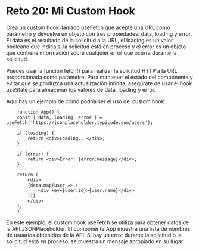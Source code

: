 # Reto 20: Mi Custom Hook

Crea un custom hook llamado useFetch que acepte una URL como parámetro y devuelva un objeto con tres propiedades: data, loading y error. El data es el resultado de la solicitud a la URL, el loading es un valor booleano que indica si la solicitud está en proceso y el error es un objeto que contiene información sobre cualquier error que ocurra durante la solicitud.

Puedes usar la función fetch() para realizar la solicitud HTTP a la URL proporcionada como parámetro. Para mantener el estado del componente y evitar que se produzca una actualización infinita, asegúrate de usar el hook useState para almacenar los valores de data, loading y error.


Aquí hay un ejemplo de cómo podría ser el uso del custom hook:

```
    function App() {
    const { data, loading, error } = useFetch('https://jsonplaceholder.typicode.com/users');

    if (loading) {
        return <div>Loading...</div>;
    }

    if (error) {
        return <div>Error: {error.message}</div>;
    }

    return (
        <div>
        {data.map(user => (
            <div key={user.id}>{user.name}</div>
        ))}
        </div>
    );
    }
```


En este ejemplo, el custom hook useFetch se utiliza para obtener datos de la API JSONPlaceholder. El componente App muestra una lista de nombres de usuarios obtenidos de la API. Si hay un error durante la solicitud o la solicitud está en proceso, se muestra un mensaje apropiado en su lugar.